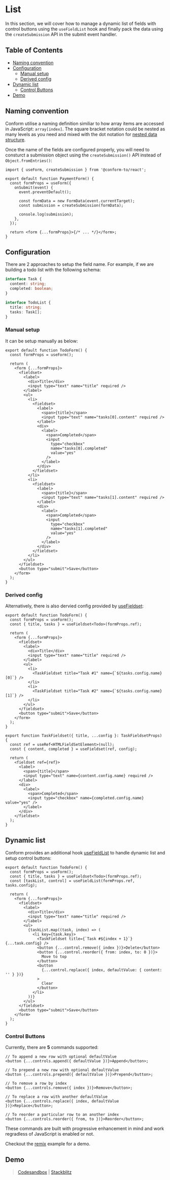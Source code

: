 # List

In this section, we will cover how to manage a dynamic list of fields with control buttons using the `useFieldList` hook and finally pack the data using the `createSubmission` API in the submit event handler.

<!-- aside -->

## Table of Contents

- [Naming convention](#naming-convention)
- [Configuration](#configuration)
  - [Manual setup](#manual-setup)
  - [Derived config](#derived-config)
- [Dynamic list](#dynamic-list)
  - [Control Buttons](#control-buttons)
- [Demo](#demo)

<!-- /aside -->

## Naming convention

Conform utilise a naming definition similiar to how array items are accessed in JavaScript: `array[index]`. The square bracket notation could be nested as many levels as you need and mixed with the dot notation for [nested data structure](../nested).

Once the name of the fields are configured properly, you will need to consturct a submission object using the `createSubmission()` API instead of `Object.fromEntries()`:

```tsx
import { useForm, createSubmission } from '@conform-to/react';

export default function PaymentForm() {
  const formProps = useForm({
    onSubmit(event) {
      event.preventDefault();

      const formData = new FormData(event.currentTarget);
      const submission = createSubmission(formData);

      console.log(submission);
    },
  });

  return <form {...formProps}>{/* ... */}</form>;
}
```

## Configuration

There are 2 approaches to setup the field name. For example, if we are building a todo list with the following schema:

```ts
interface Task {
  content: string;
  completed: boolean;
}

interface TodoList {
  title: string;
  tasks: Task[];
}
```

### Manual setup

It can be setup manually as below:

```tsx
export default function TodoForm() {
  const formProps = useForm();

  return (
    <form {...formProps}>
      <fieldset>
        <label>
          <div>Title</div>
          <input type="text" name="title" required />
        </label>
        <ul>
          <li>
            <fieldset>
              <label>
                <span>{title}</span>
                <input type="text" name="tasks[0].content" required />
              </label>
              <div>
                <label>
                  <span>Completed</span>
                  <input
                    type="checkbox"
                    name="tasks[0].completed"
                    value="yes"
                  />
                </label>
              </div>
            </fieldset>
          </li>
          <li>
            <fieldset>
              <label>
                <span>{title}</span>
                <input type="text" name="tasks[1].content" required />
              </label>
              <div>
                <label>
                  <span>Completed</span>
                  <input
                    type="checkbox"
                    name="tasks[1].completed"
                    value="yes"
                  />
                </label>
              </div>
            </fieldset>
          </li>
        </ul>
      </fieldset>
      <button type="submit">Save</button>
    </form>
  );
}
```

### Derived config

Alternatively, there is also dervied config provided by [useFieldset](/packages/conform-react#usefieldset):

```tsx
export default function TodoForm() {
  const formProps = useForm();
  const { title, tasks } = useFieldset<Todo>(formProps.ref);

  return (
    <form {...formProps}>
      <fieldset>
        <label>
          <div>Title</div>
          <input type="text" name="title" required />
        </label>
        <ul>
          <li>
            <TaskFieldset title="Task #1" name={`${tasks.config.name}[0]`} />
          </li>
          <li>
            <TaskFieldset title="Task #2" name={`${tasks.config.name}[1]`} />
          </li>
        </ul>
      </fieldset>
      <button type="submit">Save</button>
    </form>
  );
}

export function TaskFieldset({ title, ...config }: TaskFieldsetProps) {
  const ref = useRef<HTMLFieldSetElement>(null);
  const { content, completed } = useFieldset(ref, config);

  return (
    <fieldset ref={ref}>
      <label>
        <span>{title}</span>
        <input type="text" name={content.config.name} required />
      </label>
      <div>
        <label>
          <span>Completed</span>
          <input type="checkbox" name={completed.config.name} value="yes" />
        </label>
      </div>
    </fieldset>
  );
}
```

## Dynamic list

Conform provides an additional hook [useFieldList](/packages/conform-react#usefieldlist) to handle dynamic list and setup control buttons:

```tsx
export default function TodoForm() {
  const formProps = useForm();
  const { title, tasks } = useFieldset<Todo>(formProps.ref);
  const [taskList, control] = useFieldList(formProps.ref, tasks.config);

  return (
    <form {...formProps}>
      <fieldset>
        <label>
          <div>Title</div>
          <input type="text" name="title" required />
        </label>
        <ul>
          {taskList.map((task, index) => (
            <li key={task.key}>
              <TaskFieldset title={`Task #${index + 1}`} {...task.config} />
              <button {...control.remove({ index })}>Delete</button>
              <button {...control.reorder({ from: index, to: 0 })}>
                Move to top
              </button>
              <button
                {...control.replace({ index, defaultValue: { content: '' } })}
              >
                Clear
              </button>
            </li>
          ))}
        </ul>
      </fieldset>
      <button type="submit">Save</button>
    </form>
  );
}
```

### Control Buttons

Currently, there are **5** commands supported:

```tsx
// To append a new row with optional defaultValue
<button {...controls.append({ defaultValue })}>Append</button>;

// To prepend a new row with optional defaultValue
<button {...controls.prepend({ defaultValue })}>Prepend</button>;

// To remove a row by index
<button {...controls.remove({ index })}>Remove</button>;

// To replace a row with another defaultValue
<button {...controls.replace({ index, defaultValue })}>Replace</button>;

// To reorder a particular row to an another index
<button {...controls.reorder({ from, to })}>Reorder</button>;
```

These commands are built with progressive enhancement in mind and work regradless of JavaScript is enabled or not.

Checkout the [remix](/examples/remix) example for a demo.

## Demo

> [Codesandbox](https://codesandbox.io/s/github/edmundhung/conform/tree/main/examples/list) \| [Stackblitz](https://stackblitz.com/github/edmundhung/conform/tree/main/examples/list)
